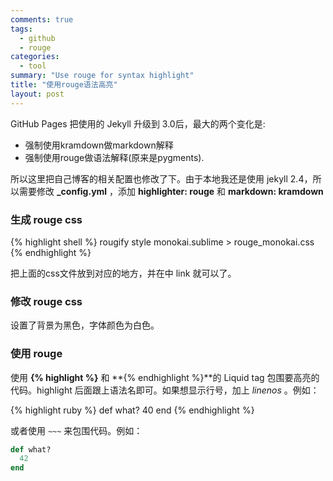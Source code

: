 ```yaml
---
comments: true
tags:
  - github
  - rouge
categories:
  - tool
summary: "Use rouge for syntax highlight"
title: "使用rouge语法高亮"
layout: post
---
```


GitHub Pages 把使用的 Jekyll 升级到 3.0后，最大的两个变化是:

- 强制使用kramdown做markdown解释
- 强制使用rouge做语法解释(原来是pygments).

所以这里把自己博客的相关配置也修改了下。由于本地我还是使用 jekyll 2.4，所以需要修改 **_config.yml** ，添加 **highlighter: rouge** 和 **markdown: kramdown**

### 生成 rouge css

{% highlight shell %}
rougify style monokai.sublime > rouge_monokai.css
{% endhighlight %}

把上面的css文件放到对应的地方，并在<head></head>中 link 就可以了。

<!-- more -->

### 修改 rouge css

设置了背景为黑色，字体颜色为白色。

### 使用 rouge

使用 **\{\% highlight \%\}** 和 **\{\% endhighlight \%\}**的 Liquid tag 包围要高亮的代码。highlight 后面跟上语法名即可。如果想显示行号，加上 _linenos_ 。例如：

{% highlight ruby %}
def what?
    40
end
{% endhighlight %}

或者使用 `~~~` 来包围代码。例如：

~~~ruby
def what?
  42
end
~~~
